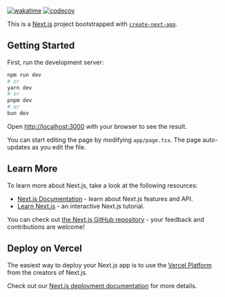 [![wakatime](https://wakatime.com/badge/user/a0b906ce-b8e7-4463-8bce-383238df6d4b/project/7a16c431-3110-4eb9-b431-91bcf2da9dfa.svg)](https://wakatime.com/badge/user/a0b906ce-b8e7-4463-8bce-383238df6d4b/project/7a16c431-3110-4eb9-b431-91bcf2da9dfa)
[![codecov](https://codecov.io/gh/ragaeeb/trie-rules-google-docs/graph/badge.svg?token=YK8ZJE1EZW)](https://codecov.io/gh/ragaeeb/trie-rules-google-docs)

This is a [Next.js](https://nextjs.org) project bootstrapped with [`create-next-app`](https://nextjs.org/docs/app/api-reference/cli/create-next-app).

## Getting Started

First, run the development server:

```bash
npm run dev
# or
yarn dev
# or
pnpm dev
# or
bun dev
```

Open [http://localhost:3000](http://localhost:3000) with your browser to see the result.

You can start editing the page by modifying `app/page.tsx`. The page auto-updates as you edit the file.

## Learn More

To learn more about Next.js, take a look at the following resources:

- [Next.js Documentation](https://nextjs.org/docs) - learn about Next.js features and API.
- [Learn Next.js](https://nextjs.org/learn) - an interactive Next.js tutorial.

You can check out [the Next.js GitHub repository](https://github.com/vercel/next.js) - your feedback and contributions are welcome!

## Deploy on Vercel

The easiest way to deploy your Next.js app is to use the [Vercel Platform](https://vercel.com/new?utm_medium=default-template&filter=next.js&utm_source=create-next-app&utm_campaign=create-next-app-readme) from the creators of Next.js.

Check out our [Next.js deployment documentation](https://nextjs.org/docs/app/building-your-application/deploying) for more details.
